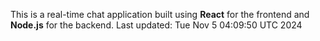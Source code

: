 This is a real-time chat application built using **React** for the frontend and **Node.js** for the backend.
Last updated: Tue Nov  5 04:09:50 UTC 2024
